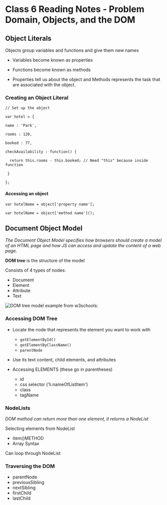 # Class 6 Reading Notes - Problem Domain, Objects, and the DOM

## Object Literals

Objects group variables and functions and give them new names

- Variables become known as properties
- Functions become known as methods

- Properties tell us about the object and Methods represents the task that are associated with the object.

### Creating an Object Literal

`// Set up the object`

`var hotel = {`

  `name : 'Park',`

  `rooms : 120,`

  `booked : 77,`

  `checkAvailability : function() {`

  `  return this.rooms - this.booked; // Need "this" because inside function`

 ` }`

`};`



#### Accessing an object

`var hotelName = object['property name'];`

`var hotelName = object['method name']();`


## Document Object Model

*The Document Object Model specifies how browsers should create a model of an HTML page and how JS can access and update the content of a web page.*


**DOM tree** is the structure of the model 

Consists of 4 types of nodes:
- Document 
- Element 
- Attribute
- Text

![DOM tree model example from w3schools:](https://www.w3schools.com/js/pic_htmltree.gif)


### Accessing DOM Tree

- Locate the node that represents the element you want to work with
  - `getElementById()`
  - `getElementByClassName()`
  - `parentNode`
- Use its text content, child elements, and attributes

- Accessing ELEMENTS (these go in parentheses)
  - id
  - css selector ('li.nameOfListItem')
  - class 
  - tagName

### NodeLists
*DOM method can return more than one element, it returns a NodeList*


Selecting elements from NodeList
- item()METHOD
- Array Syntax

Can loop through NodeList

### Traversing the DOM

- parentNode
- previousSibling
- nextSibling
- firstChild
- lastChild